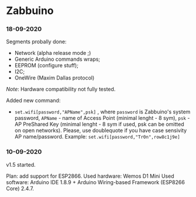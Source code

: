 # Zabbuino
### 18-09-2020
Segments probally done:

- Network (alpha release mode ;)
- Generic Arduino commands wraps;
- EEPROM (configure stuff);
- I2C;
- OneWire (Maxim Dallas protocol)

*Note*: Hardware compatibility not fully tested.

Added new command:
- `set.wifi[password,"APName",psk]` , where `password` is Zabbuino's system password, `APName` - name of Access Point (minimal lenght - 8 sym), `psk` - AP PreShared Key (minimal lenght - 8 sym if used, psk can be omitted on open networks). Please, use doublequote if you have case sensivity AP name/password. Example: `set.wifi[password,"Tr0n",row8c1j9e]`


### 10-09-2020
v1.5 started. 

Plan: add support for ESP2866.
Used hardware: Wemos D1 Mini
Used software: Arduino IDE 1.8.9 + Arduino Wiring-based Framework (ESP8266 Core) 2.4.7.